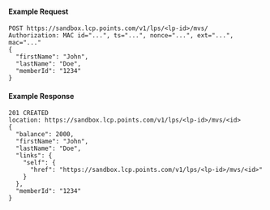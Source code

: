 #### Example Request

    POST https://sandbox.lcp.points.com/v1/lps/<lp-id>/mvs/
    Authorization: MAC id="...", ts="...", nonce="...", ext="...", mac="..."
    {
      "firstName": "John",
      "lastName": "Doe",
      "memberId": "1234"
    }

#### Example Response

    201 CREATED
    location: https://sandbox.lcp.points.com/v1/lps/<lp-id>/mvs/<id>
    {
      "balance": 2000,
      "firstName": "John",
      "lastName": "Doe",
      "links": {
        "self": {
          "href": "https://sandbox.lcp.points.com/v1/lps/<lp-id>/mvs/<id>"
        }
      },
      "memberId": "1234"
    }
